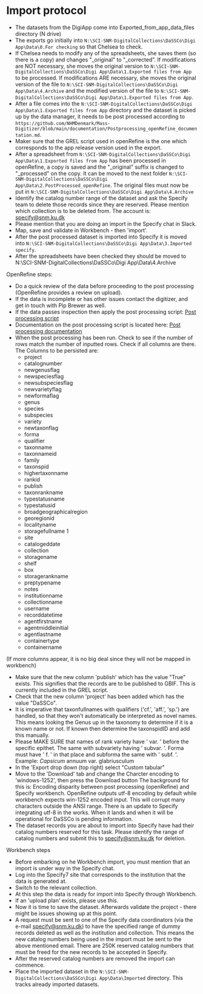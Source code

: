 # Import protocol

- The datasets from the DigiApp come into Exported_from_app_data_files directory (N drive)
- The exports go initially into `N:\SCI-SNM-DigitalCollections\DaSSCo\Digi App\Data\0.For checking` so that Chelsea to check.
- If Chelsea needs to modify any of the spreadsheets, she saves them (so there is a copy) and changes "_original" to "_corrected". If modifications are NOT necessary, she moves the original version to `N:\SCI-SNM-DigitalCollections\DaSSCo\Digi App\Data\1.Exported files from App` to be processed. If modifications ARE necessary, she moves the original version of the file to `N:\SCI-SNM-DigitalCollections\DaSSCo\Digi App\Data\4.Archive` and the modified version of the file to `N:\SCI-SNM-DigitalCollections\DaSSCo\Digi App\Data\1.Exported files from App`.
- After a file comes into the `N:\SCI-SNM-DigitalCollections\DaSSCo\Digi App\Data\1.Exported files from App` directory and the dataset is picked up by the data manager, it needs to be post processed according to `https://github.com/NHMDenmark/Mass-Digitizer/blob/main/documentation/Postprocessing_openRefine_documentation.md`.
- Maker sure that the GREL script used in openRefine is the one which corresponds to the app release version used in the export.
- After a spreadsheet from `N:\SCI-SNM-DigitalCollections\DaSSCo\Digi App\Data\1.Exported files from App` has been processed in openRefine, a copy is saved and the "_original" suffix is changed to "_processed" on the copy. It can be moved to the next folder `N:\SCI-SNM-DigitalCollections\DaSSCo\Digi App\Data\2.PostProcessed_openRefine`. The original files must now be put in `N:\SCI-SNM-DigitalCollections\DaSSCo\Digi App\Data\4.Archive`
- Identify the catalog number range of the dataset and ask the Specify team to delete those records since they are reserved. Please mention which collection is to be deleted from. The account is: specify@snm.ku.dk
- Please mention that you are doing an import in the Specify chat in Slack.
- Map, save and validate in Workbench - then 'import'.  
- After the post processed dataset is imported into Specify it is moved into `N:\SCI-SNM-DigitalCollections\DaSSCo\Digi App\Data\3.Imported specify`.
- After the spreadsheets have been checked they should be moved to N:\SCI-SNM-DigitalCollections\DaSSCo\Digi App\Data\4.Archive
   
OpenRefine steps: 
- Do a quick review of the data before proceeding to the post processing (OpenRefine provides a review on upload). 
- If the data is incomplete or has other issues contact the digitizer, and get in touch with Pip Brewer as well.
- If the data passes inspection then apply the post processing script: [Post processing script](https://github.com/NHMDenmark/Mass-Digitizer/blob/main/OpenRefine/post_processing.json)
- Documentation on the post processing script is located here: [Post processing documentation](https://github.com/NHMDenmark/Mass-Digitizer/blob/main/documentation/Postprocessing_openRefine_documentation.md)
- When the post processing has been run. Check to see if the number of rows match the number of inputted rows. Check if all columns are there. The Columns to be persisted are:
  - project
  - catalognumber
  - newgenusflag
  - newspeciesflag
  - newsubspeciesflag
  - newvarietyflag
  - newformaflag
  - genus
  - species
  - subspecies
  - variety
  - newtaxonflag
  - forma
  - qualifier
  - taxonname
  - taxonnameid
  - family
  - taxonspid
  - highertaxonname
  - rankid
  - publish
  - taxonrankname
  - typestatusname
  - typestatusid
  - broadgeographicalregion
  - georegionid
  - localityname
  - storagefullname 1
  - site 
  - catalogeddate
  - collection
  - storagename
  - shelf
  - box
  - storagerankname
  - preptypename
  - notes
  - institutionname
  - collectionname
  - username
  - recorddatetime
  - agentfirstname
  - agentmiddleinitial
  - agentlastname
  - containertype
  - containername
     
(If more columns appear, it is no big deal since they will not be mapped in workbench)
- Make sure that the new column 'publish' which has the value "True" exists. This signifies that the records are to be published to GBIF. This is currently included in the GREL script.
- Check that the new column 'project' has been added which has the value "DaSSCo".
- It is imperative that taxonfullnames with qualifiers ('cf.', 'aff.', 'sp.') are handled, so that they won't automatically be interpreted as novel names. This means looking the Genus up in the taxonomy to determine if it is a known name or not. If known then determine the taxonspidID and add this manually.
- Please MAKE SURE that names of rank variety have ' var. ' before the specific epithet. The same with subvariety having ' subvar. '. Forma must have ' f. ' in that place and subforma the same with ' subf. '. Example: _Capsicum_ annuum var. glabriusculum
- In the 'Export drop down (top right) select "Custom tabular"
- Move to the 'Download' tab and change the Charcter encoding to 'windows-1252', then press the Download button
  The background for this is: Encoding disparity between post processing (openRefine) and Specify workbench. OpenRefine outputs utf-8 encoding by default while workbench expects win-1252 encoded input. This will corrupt many characters outside the ANSI range.
There is an update to Specify integrating utf-8 in the works. When it lands and when it will be operational for DaSSCo is pending information.
- The dataset records you are about to import into Specify have had their catalog numbers reserved for this task. Please identify the range of catalog numbers and submit this to specify@snm.ku.dk for deletion.

Workbench steps
- Before embarking on he Workbench import, you must mention that an import is under way in the Specify chat.
- Log into the Specify7 site that corresponds to the institution that the data is generated at. 
- Switch to the relevant collection. 
- At this step the data is ready for import into Specify through Workbench.
- If an 'upload plan' exists, please use this.
- Now it is time to save the dataset. Afterwards validate the project - there might be issues showing up at this point.  
- A request must be sent to one of the Specify data coordinators (via the e-mail specify@snm.ku.dk) to have the specified range of dummy records deleted as well as the institution and collection. This means the new catalog numbers being used in the import must be sent to the above mentioned email. There are 250K reserved catalog numbers that must be freed for the new records to be accepted in Specify.
- After the reserved catalog numbers are removed the import can commence.
- Place the imported dataset in the `N:\SCI-SNM-DigitalCollections\DaSSCo\Digi App\Data\Imported` directory. This tracks already imported datasets.




